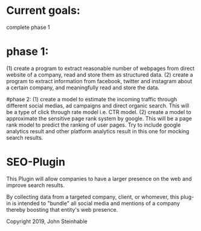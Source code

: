 # Current goals: 
complete phase 1
# phase 1:
(1) create a program to extract reasonable number of webpages from direct website of a company, read and store them as structured data.
(2) create a program to extract information from facebook, twitter and instagram about a certain company, and meaningfully read and store the data.

#phase 2:
(1) create a model to estimate the incoming traffic through different social medias, ad campaigns and direct organic search. This will be a type of click through rate model i.e. CTR model.
(2) create a model to approximate the sensitive page rank system by google. This will be a page rank model to predict the ranking of user pages. Try to include google analytics result and other platform analytics result in this one for mocking search results.








# SEO-Plugin
This Plugin will allow companies to have a larger presence on the web and improve search results.

By collecting data from a targeted company, client, or whomever, this plug-in is intended to "bundle" all social media and mentions of a company thereby boosting that entity's web presence.


Copyright 2019, John Steinhable
